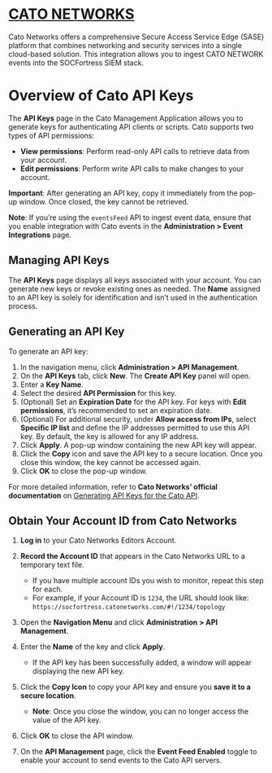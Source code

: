 # [CATO NETWORKS](https://api.catonetworks.com/documentation/)

Cato Networks offers a comprehensive Secure Access Service Edge (SASE) platform that combines networking and security services into a single cloud-based solution. This integration allows you to ingest CATO NETWORK events into the SOCFortress SIEM stack.

# Overview of Cato API Keys

The **API Keys** page in the Cato Management Application allows you to generate keys for authenticating API clients or scripts. Cato supports two types of API permissions:

- **View permissions**: Perform read-only API calls to retrieve data from your account.
- **Edit permissions**: Perform write API calls to make changes to your account.

**Important**: After generating an API key, copy it immediately from the pop-up window. Once closed, the key cannot be retrieved.

**Note**: If you’re using the `eventsFeed` API to ingest event data, ensure that you enable integration with Cato events in the **Administration > Event Integrations** page.

## Managing API Keys

The **API Keys** page displays all keys associated with your account. You can generate new keys or revoke existing ones as needed. The **Name** assigned to an API key is solely for identification and isn’t used in the authentication process.

## Generating an API Key

To generate an API key:

1. In the navigation menu, click **Administration > API Management**.
2. On the **API Keys** tab, click **New**. The **Create API Key** panel will open.
3. Enter a **Key Name**.
4. Select the desired **API Permission** for this key.
5. (Optional) Set an **Expiration Date** for the API key. For keys with **Edit permissions**, it’s recommended to set an expiration date.
6. (Optional) For additional security, under **Allow access from IPs**, select **Specific IP list** and define the IP addresses permitted to use this API key. By default, the key is allowed for any IP address.
7. Click **Apply**. A pop-up window containing the new API key will appear.
8. Click the **Copy** icon and save the API key to a secure location. Once you close this window, the key cannot be accessed again.
9. Click **OK** to close the pop-up window.

For more detailed information, refer to **Cato Networks’ official documentation** on [Generating API Keys for the Cato API](https://support.catonetworks.com/hc/en-us/articles/4413280536081-Generating-API-Keys-for-the-Cato-API).

## Obtain Your Account ID from Cato Networks

1. **Log in** to your Cato Networks Editors Account.
2. **Record the Account ID** that appears in the Cato Networks URL to a temporary text file.
   - If you have multiple account IDs you wish to monitor, repeat this step for each.
   - For example, if your Account ID is `1234`, the URL should look like:
     `https://socfortress.catonetworks.com/#!/1234/topology`

3. Open the **Navigation Menu** and click **Administration > API Management**.
4. Enter the **Name** of the key and click **Apply**.
   - If the API key has been successfully added, a window will appear displaying the new API key.
5. Click the **Copy Icon** to copy your API key and ensure you **save it to a secure location**.
   - **Note**: Once you close the window, you can no longer access the value of the API key.
6. Click **OK** to close the API window.
7. On the **API Management** page, click the **Event Feed Enabled** toggle to enable your account to send events to the Cato API servers.
